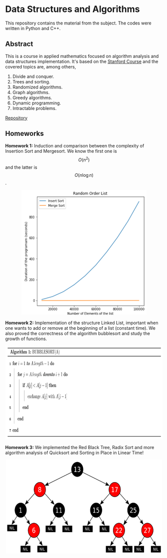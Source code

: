 # Data Structures and Algorithms

This repository contains the material from the subject. The codes were written in Python and C++. 

Abstract
--- 

This is a course in applied mathematics focused on algorithm analysis and data
structures implementation. It's based on the [Stanford
Course](http://web.stanford.edu/class/archive/cs/cs161/cs161.1178/) and the
covered topics are, among others, 

1. Divide and conquer.
2. Trees and sorting. 
3. Randomized algorithms.
4. Graph algorithms. 
5. Greedy algorithms.
6. Dynamic programming. 
7. Intractable problems. 

[Repository](https://https://github.com/lucasmoschen/data-structures-and-algorithms)

Homeworks
---

**Homework 1:** Induction and comparison between the complexity of Insertion Sort
and Mergesort. We know the first one is $$O(n^2)$$ and the latter is $$O(n\log
n)$$.

<center>
<img src="images/graphics-data-structures.png" width="400"
height="400"> 
</center>

<p>

</p>

**Homework 2:** Implementation of the structure Linked List, important when
one wants to add or remove at the beginning of a list (constant time). We also
proved the correctness of the algorithm bubblesort and study the growth of
functions. 

<center>
<img src="images/bubblesort.png" width="700" height="300"> 
</center>

<p>

</p>

**Homework 3:**  We implemented the Red Black Tree, Radix Sort and more
algorithm analysis of Quicksort and Sorting in Place in Linear Time!

<center>
<img src="images/red-black-tree.svg" width="500" height="300"> 
</center>
